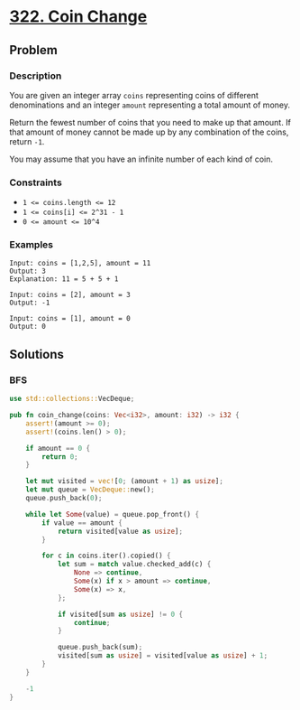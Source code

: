 # [322. Coin Change](https://leetcode.com/problems/coin-change/)

## Problem

### Description

You are given an integer array `coins` representing coins of different
denominations and an integer `amount` representing a total amount of money.

Return the fewest number of coins that you need to make up that amount. If that
amount of money cannot be made up by any combination of the coins, return `-1`.

You may assume that you have an infinite number of each kind of coin.

### Constraints

* `1 <= coins.length <= 12`
* `1 <= coins[i] <= 2^31 - 1`
* `0 <= amount <= 10^4`

### Examples

```text
Input: coins = [1,2,5], amount = 11
Output: 3
Explanation: 11 = 5 + 5 + 1
```

```text
Input: coins = [2], amount = 3
Output: -1
```

```text
Input: coins = [1], amount = 0
Output: 0
```

## Solutions

### BFS

```rust
use std::collections::VecDeque;

pub fn coin_change(coins: Vec<i32>, amount: i32) -> i32 {
    assert!(amount >= 0);
    assert!(coins.len() > 0);

    if amount == 0 {
        return 0;
    }

    let mut visited = vec![0; (amount + 1) as usize];
    let mut queue = VecDeque::new();
    queue.push_back(0);

    while let Some(value) = queue.pop_front() {
        if value == amount {
            return visited[value as usize];
        }

        for c in coins.iter().copied() {
            let sum = match value.checked_add(c) {
                None => continue,
                Some(x) if x > amount => continue,
                Some(x) => x,
            };

            if visited[sum as usize] != 0 {
                continue;
            }

            queue.push_back(sum);
            visited[sum as usize] = visited[value as usize] + 1;
        }
    }

    -1
}
```
